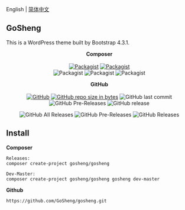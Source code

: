 English | [简体中文](https://github.com/GoSheng/gosheng/blob/master/README.md)

## GoSheng
This is a WordPress theme built by Bootstrap 4.3.1.

<p align="center">
<b>Composer</b><br><br>
<a href="https://opensource.org/licenses/MIT"><img alt="Packagist" title="https://opensource.org/licenses/MIT" src="https://img.shields.io/packagist/l/gosheng/gosheng.svg"></a>
<a href="https://packagist.org/packages/gosheng/gosheng"><img alt="Packagist" title="https://packagist.org/packages/gosheng/gosheng" src="https://img.shields.io/packagist/v/gosheng/gosheng.svg"></a>
<br>
<img alt="Packagist" title="download quantity" src="https://img.shields.io/packagist/dt/gosheng/gosheng.svg">
<img alt="Packagist" title="month download quantity" src="https://img.shields.io/packagist/dm/gosheng/gosheng.svg">
<img alt="Packagist" title="today download quantity" src="https://img.shields.io/packagist/dd/gosheng/gosheng.svg">
</p>
<p align="center">
<b>GitHub</b><br><br>
<a href="https://opensource.org/licenses/MIT"><img alt="GitHub" title="https://opensource.org/licenses/MIT" src="https://img.shields.io/github/license/gosheng/gosheng.svg"></a>
<a href="https://github.com/GoSheng/gosheng/archive/master.zip"><img alt="GitHub repo size in bytes" title="download GoSheng master" src="https://img.shields.io/github/repo-size/gosheng/gosheng.svg"></a>
<img alt="GitHub last commit" title="GitHub last commit" src="https://img.shields.io/github/last-commit/gosheng/gosheng.svg">
<img alt="GitHub Pre-Releases" title="GitHub Pre-Releases" src="https://img.shields.io/github/release-pre/gosheng/gosheng.svg">
<img alt="GitHub release" title="GitHub Release" src="https://img.shields.io/github/release/gosheng/gosheng.svg">
</p>
<p align="center">
<img alt="GitHub All Releases" title="GitHub All Releases download quantity" src="https://img.shields.io/github/downloads/gosheng/gosheng/total.svg">
<img alt="GitHub Pre-Releases" title="GitHub Pre-Releases download quantity" src="https://img.shields.io/github/downloads-pre/gosheng/gosheng/2.0.6/total.svg">
<img alt="GitHub Releases" title="GitHub Releases download quantity" src="https://img.shields.io/github/downloads/gosheng/gosheng/2.0.6/total.svg">
</p>

## Install

**Composer**
```
Releases:
composer create-project gosheng/gosheng

Dev-Master:
composer create-project gosheng/gosheng gosheng dev-master
```

**Github**
```
https://github.com/GoSheng/gosheng.git
```

